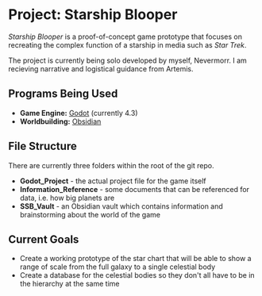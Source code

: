 # Project: Starship Blooper

*Starship Blooper* is a proof-of-concept game prototype that focuses on recreating the complex function of a starship in media such as *Star Trek*.

The project is currently being solo developed by myself, Nevermorr. I am recieving narrative and logistical guidance from Artemis.

## Programs Being Used

- **Game Engine:** [Godot](https://godotengine.org/) (currently 4.3)
- **Worldbuilding:** [Obsidian](https://obsidian.md/)

## File Structure

There are currently three folders within the root of the git repo.

- **Godot_Project** - the actual project file for the game itself
- **Information_Reference** - some documents that can be referenced for data, i.e. how big planets are
- **SSB_Vault** - an Obsidian vault which contains information and brainstorming about the world of the game

## Current Goals

- Create a working prototype of the star chart that will be able to show a range of scale from the full galaxy to a single celestial body
- Create a database for the celestial bodies so they don't all have to be in the hierarchy at the same time